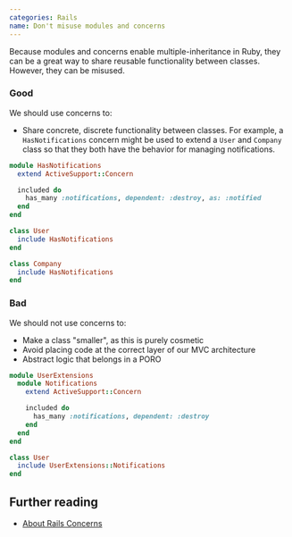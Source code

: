 ```yaml
---
categories: Rails
name: Don't misuse modules and concerns
---
```


Because modules and concerns enable multiple-inheritance in Ruby, they can be a great way to share reusable
functionality between classes. However, they can be misused.

### Good

We should use concerns to:

- Share concrete, discrete functionality between classes. For example, a `HasNotifications` concern might be used to
  extend a `User` and `Company` class so that they both have the behavior for managing notifications.

```ruby
module HasNotifications
  extend ActiveSupport::Concern

  included do
    has_many :notifications, dependent: :destroy, as: :notified
  end
end

class User
  include HasNotifications
end

class Company
  include HasNotifications
end
```

### Bad

We should not use concerns to:

- Make a class "smaller", as this is purely cosmetic
- Avoid placing code at the correct layer of our MVC architecture
- Abstract logic that belongs in a PORO

```ruby
module UserExtensions
  module Notifications
    extend ActiveSupport::Concern

    included do
      has_many :notifications, dependent: :destroy
    end
  end
end

class User
  include UserExtensions::Notifications
end
```

## Further reading

- [About Rails Concerns](https://medium.com/@carlescliment/about-rails-concerns-a6b2f1776d7d)
